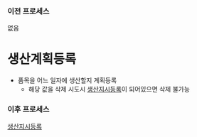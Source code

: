 ### 이전 프로세스

없음

# 생산계획등록

- 품목을 어느 일자에 생산할지 계획등록
  - 해당 값을 삭제 시도시 [생산지시등록](./생산지시등록.md#생산지시등록)이 되어있으면 삭제 불가능

### 이후 프로세스

[생산지시등록](./생산지시등록.md#생산지시등록)
